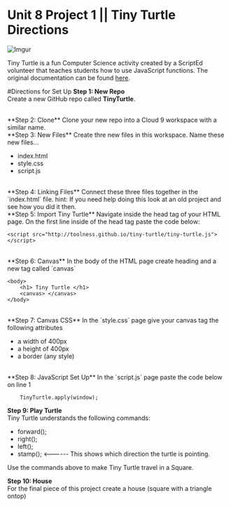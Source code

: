 # Unit 8 Project 1 || Tiny Turtle Directions
![Imgur](http://i.imgur.com/Nh1qdMJm.jpg)

Tiny Turtle is a fun Computer Science activity created by a ScriptEd volunteer that teaches students how to use JavaScript functions. The original documentation can be found [here](https://github.com/toolness/tiny-turtle).


#Directions for Set Up
**Step 1: New Repo**      
Create a new GitHub repo called **TinyTurtle**.

<br>
**Step 2: Clone**   
Clone your new repo into a Cloud 9 workspace with a similar name.

<br>
**Step 3: New Files**   
Create thre new files in this workspace. Name these new files...

* index.html
* style.css
* script.js

<br>
**Step 4: Linking Files**  
Connect these three files together in the `index.html` file.  
hint: If you need help doing this look at an old project and see how you did it then.

<br>
**Step 5: Import Tiny Turtle**  
Navigate inside the head tag of your HTML page. On the first line inside of the head tag paste the code below:


```
<script src="http://toolness.github.io/tiny-turtle/tiny-turtle.js"> </script>
```  

<br>
**Step 6: Canvas**  
In the body of the HTML page create  heading and a new tag called `canvas`

```
<body>
	<h1> Tiny Turtle </h1>	
    <canvas> </canvas>
</body>
```  

<br>
**Step 7: Canvas CSS**  
In the `style.css` page give your canvas tag the following attributes

* a width of 400px
* a height of 400px
* a border (any style)

<br>
**Step 8: JavaScript Set Up**  
In the `script.js` page paste the code below on line 1


```
	TinyTurtle.apply(window); 
``` 

**Step 9: Play Turtle**  
Tiny Turtle understands the following commands:

* forward();
* right();
* left();
* stamp(); <------ This shows which direction the turtle is pointing.  

Use the commands above to make Tiny Turtle travel in a Square.

**Step 10: House**  
For the final piece of this project create a house (square with a triangle ontop)

